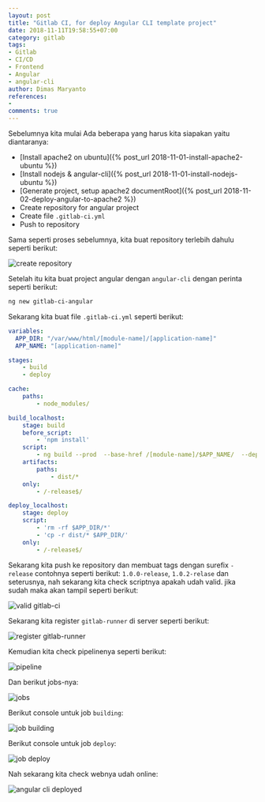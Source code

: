 ```yaml
---
layout: post
title: "Gitlab CI, for deploy Angular CLI template project"
date: 2018-11-11T19:58:55+07:00
category: gitlab
tags: 
- Gitlab
- CI/CD
- Frontend
- Angular
- angular-cli
author: Dimas Maryanto
references:
- 
comments: true
---
```


Sebelumnya kita mulai Ada beberapa yang harus kita siapakan yaitu diantaranya:

- [Install apache2 on ubuntu]({% post_url 2018-11-01-install-apache2-ubuntu %})
- [Install nodejs & angular-cli]({% post_url 2018-11-01-install-nodejs-ubuntu %})
- [Generate project, setup apache2 documentRoot]({% post_url 2018-11-02-deploy-angular-to-apache2 %})
- Create repository for angular project
- Create file `.gitlab-ci.yml`
- Push to repository

<!--more-->

Sama seperti proses sebelumnya, kita buat repository terlebih dahulu seperti berikut:

![create repository]({{site.baseurl}}/assets/img/posts/gitlab-angular/create-repo.png)

Setelah itu kita buat project angular dengan `angular-cli` dengan perinta seperti berikut:

```bash
ng new gitlab-ci-angular
```

Sekarang kita buat file `.gitlab-ci.yml` seperti berikut:

```yml
variables:
  APP_DIR: "/var/www/html/[module-name]/[application-name]"
  APP_NAME: "[application-name]"

stages:
    - build
    - deploy

cache:
    paths:
        - node_modules/

build_localhost:
    stage: build
    before_script:
        - 'npm install'
    script:
        - ng build --prod  --base-href /[module-name]/$APP_NAME/  --deploy-url /[module-name]/$APP_NAME/ --aot --build-optimizer --extract-css --extract-licenses --vendor-chunk=true --i18n-locale id --stats-json
    artifacts:
        paths:
            - dist/*
    only:
        - /-release$/

deploy_localhost:
    stage: deploy
    script:
        - 'rm -rf $APP_DIR/*'
        - 'cp -r dist/* $APP_DIR/'
    only:
        - /-release$/
```

Sekarang kita push ke repository dan membuat tags dengan surefix `-release` contohnya seperti berikut: `1.0.0-release`, `1.0.2-relase` dan seterusnya, nah sekarang kita check scriptnya apakah udah valid. jika sudah maka akan tampil seperti berikut:

![valid gitlab-ci]({{site.baseurl}}/assets/img/posts/gitlab-angular/valid-gitlab-ci-yml.png)

Sekarang kita register `gitlab-runner` di server seperti berikut:

![register gitlab-runner]({{site.baseurl}}/assets/img/posts/gitlab-angular/register-runner.png)

Kemudian kita check pipelinenya seperti berikut:

![pipeline]({{site.baseurl}}/assets/img/posts/gitlab-angular/gitlab-ci-pipeline.png)

Dan berikut jobs-nya:

![jobs]({{site.baseurl}}/assets/img/posts/gitlab-angular/gitlab-ci-jobs.png)

Berikut console untuk job `building`:

![job building]({{site.baseurl}}/assets/img/posts/gitlab-angular/gitlab-job-building.png)

Berikut console untuk job `deploy`:

![job deploy]({{site.baseurl}}/assets/img/posts/gitlab-angular/gitlab-job-deploy.png)

Nah sekarang kita check webnya udah online:

![angular cli deployed]({{site.baseurl}}/assets/img/posts/deploy-angular-apache2/angular-deployed-apache2.png)


